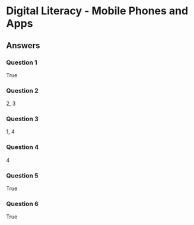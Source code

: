 # Digital Literacy - Mobile Phones and Apps

## Answers

### Question 1

True
### Question 2

2, 3

### Question 3 

1, 4
### Question 4 

4
### Question 5 

True
### Question 6

True